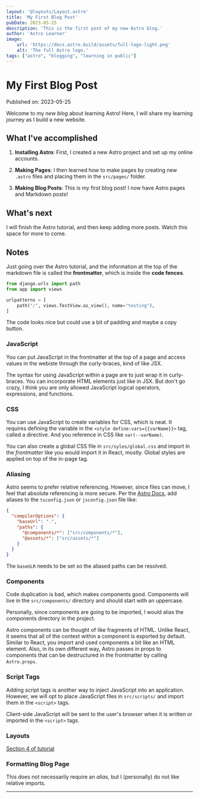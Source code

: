 ```yaml
---
layout: '@layouts/Layout.astro'
title: 'My First Blog Post'
pubDate: 2023-05-25
description: 'This is the first post of my new Astro blog.'
author: 'Astro Learner'
image:
    url: 'https://docs.astro.build/assets/full-logo-light.png' 
    alt: 'The full Astro logo.'
tags: ["astro", "blogging", "learning in public"]
---
```

# My First Blog Post

Published on: 2023-05-25

Welcome to my _new blog_ about learning Astro! Here, I will share my learning journey as I build a new website.

## What I've accomplished

1. **Installing Astro**: First, I created a new Astro project and set up my online accounts.

2. **Making Pages**: I then learned how to make pages by creating new `.astro` files and placing them in the `src/pages/` folder.

3. **Making Blog Posts**: This is my first blog post! I now have Astro pages and Markdown posts!

## What's next

I will finish the Astro tutorial, and then keep adding more posts. Watch this space for more to come.

## Notes

Just going over the Astro tutorial, and the information at the top of the markdown file is called the **frontmatter**, which is inside the **code fences**. 

```python
from django.urls import path
from app import views

urlpatterns = [
    path("/", views.TestView.as_view(), name="testing"),
]
```

The code looks nice but could use a bit of padding and maybe a copy button.

### JavaScript

You can put JavaScript in the frontmatter at the top of a page and access values in the webiste
through the curly-braces, kind of like JSX.

The syntax for using JavaScript within a page are to just wrap it in curly-braces.
You can incorporate HTML elements just like in JSX.
But don't go crazy, I think you are only allowed JavaScript logical operators, expressions, and functions.

### CSS

You can use JavaScript to create variables for CSS, which is neat. 
It requires defining the variable in the `<style define:vars={{varName}}>` tag, called a directive. And you reference in CSS like `var(--varName)`.

You can also create a global CSS file in `src/syles/global.css` and import in the _frontmatter_ like you would import it in React, mostly. Global styles are applied on top of the in-page tag.

### Aliasing

Astro seems to prefer relative referencing. However, since files can move, I feel that absolute referencing is more secure. Per the [Astro Docs](https://docs.astro.build/en/guides/aliases/), add aliases to the `tsconfig.json` or `jsconfig.json` file like:

```json
{
  "compilerOptions": {
    "baseUrl": ".",
    "paths": {
      "@components/*": ["src/components/*"],
      "@assets/*": ["src/assets/*"]
    }
  }
}
```

The `baseULR` needs to be set so the aliased paths can be resolved. 

### Components

Code duplication is bad, which makes components good. Components will live in the `src/components/` directory and should start with an uppercase. 

Personally, since components are going to be imported, I would alias the components directory in the project. 

Astro components can be thought of like fragments of HTML. Unlike React, it seems that all of the context within a component is exported by default. Similar to React, you import and used components a bit like an HTML element. Also, in its own different way, Astro passes in props to components that can be destructured in the frontmatter by calling `Astro.props`. 

### Script Tags

Adding script tags is another way to inject JavaScript into an application. However, we will opt to place JavaScript files in `src/scripts/` and import them in the `<script>` tags. 

Client-side JavaScript will be sent to the user's browser when it is written or imported in the `<script>` tags.

### Layouts

[Section 4 of tutorial](https://docs.astro.build/en/tutorial/4-layouts/)

### Formatting Blog Page

This does not necessarily require an _alias_, but I (personally) do not like relative imports. 

---